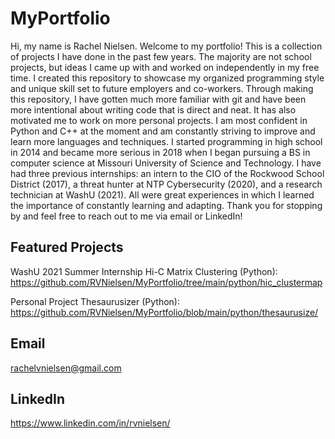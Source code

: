 # MyPortfolio
Hi, my name is Rachel Nielsen. Welcome to my portfolio! This is a collection of projects I have done in the past few years. The majority are not school projects, but ideas I came up with and worked on independently in my free time. I created this repository to showcase my organized programming style and unique skill set to future employers and co-workers. Through making this repository, I have gotten much more familiar with git and have been more intentional about writing code that is direct and neat. It has also motivated me to work on more personal projects. I am most confident in Python and C++ at the moment and am constantly striving to improve and learn more languages and techniques. I started programming in high school in 2014 and became more serious in 2018 when I began pursuing a BS in computer science at Missouri University of Science and Technology. I have had three previous internships: an intern to the CIO of the Rockwood School District (2017), a threat hunter at NTP Cybersecurity (2020), and a research technician at WashU (2021). All were great experiences in which I learned the importance of constantly learning and adapting. Thank you for stopping by and feel free to reach out to me via email or LinkedIn!

## Featured Projects
WashU 2021 Summer Internship
Hi-C Matrix Clustering (Python): https://github.com/RVNielsen/MyPortfolio/tree/main/python/hic_clustermap

Personal Project
Thesaurusizer (Python): https://github.com/RVNielsen/MyPortfolio/blob/main/python/thesaurusize/

## Email
rachelvnielsen@gmail.com

## LinkedIn
https://www.linkedin.com/in/rvnielsen/
